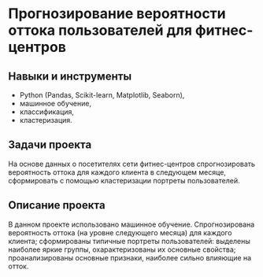 # Прогнозирование вероятности оттока пользователей для фитнес-центров

## Навыки и инструменты
- Python (Pandas, Scikit-learn, Matplotlib, Seaborn), 
- машинное обучение, 
- классификация, 
- кластеризация. 

## Задачи проекта  
На основе данных о посетителях сети фитнес-центров спрогнозировать вероятность оттока для каждого клиента в следующем месяце, сформировать с помощью кластеризации портреты пользователей.

## Описание проекта
В данном проекте использовано машинное обучение. Спрогнозирована вероятность
оттока (на уровне следующего месяца) для каждого клиента; сформированы типичные
портреты пользователей: выделены наиболее яркие группы, охарактеризованы их
основные свойства; проанализированы основные признаки, наиболее сильно влияющие
на отток. 